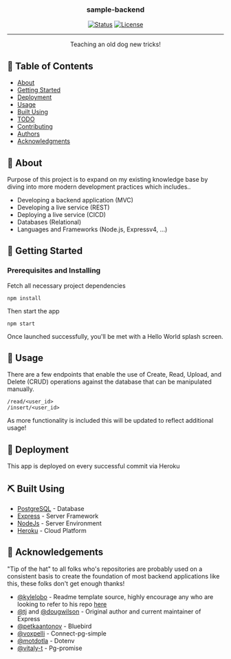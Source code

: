 <h3 align="center">sample-backend</h3>

<div align="center">

  [![Status](https://img.shields.io/badge/Status-Deployed-brightgreen)]() 
  [![License](https://img.shields.io/badge/license-MIT-blue.svg)](/LICENSE)

</div>

---

<p align="center"> Teaching an old dog new tricks!
    <br> 
</p>

## 📝 Table of Contents
- [About](#about)
- [Getting Started](#getting_started)
- [Deployment](#deployment)
- [Usage](#usage)
- [Built Using](#built_using)
- [TODO](../TODO.md)
- [Contributing](../CONTRIBUTING.md)
- [Authors](#authors)
- [Acknowledgments](#acknowledgement)

## 🧐 About <a name = "about"></a>
Purpose of this project is to expand on my existing knowledge base by diving into more modern development practices which includes..
- Developing a backend application (MVC)
- Developing a live service (REST)
- Deploying a live service (CICD)
- Databases (Relational)
- Languages and Frameworks (Node.js, Expressv4, ...)

## 🏁 Getting Started <a name = "getting_started"></a>

### Prerequisites and Installing
Fetch all necessary project dependencies
```
npm install
```

Then start the app

```
npm start
```

Once launched successfully, you'll be met with a Hello World splash screen.


## 🎈 Usage <a name="usage"></a>
There are a few endpoints that enable the use of Create, Read, Upload, and Delete (CRUD) operations against the database that can be manipulated manually.
```
/read/<user_id>
/insert/<user_id>
```

As more functionality is included this will be updated to reflect additional usage!

## 🚀 Deployment <a name = "deployment"></a>
This app is deployed on every successful commit via Heroku

## ⛏️ Built Using <a name = "built_using"></a>
- [PostgreSQL](https://www.postgresql.org/) - Database
- [Express](https://expressjs.com/) - Server Framework
- [NodeJs](https://nodejs.org/en/) - Server Environment
- [Heroku](https://heroku.com/) - Cloud Platform

## 🎉 Acknowledgements <a name = "acknowledgement"></a>
"Tip of the hat" to all folks who's repositories are probably used on a consistent basis to create the foundation of most backend applications like this, these folks don't get enough thanks!
- [@kylelobo](https://github.com/kylelobo) - Readme template source, highly encourage any who are looking to refer to his repo [here](https://github.com/kylelobo/The-Documentation-Compendium)
- [@tj](https://github.com/tj) and [@dougwilson](https://github.com/dougwilson) - Original author and current maintainer of Express
- [@petkaantonov](https://github.com/petkaantonov/bluebird) - Bluebird
- [@voxpelli](https://github.com/voxpelli/node-connect-pg-simple) - Connect-pg-simple
- [@motdotla](https://github.com/motdotla/dotenv) - Dotenv
- [@vitaly-t](https://github.com/vitaly-t/pg-promise) - Pg-promise
